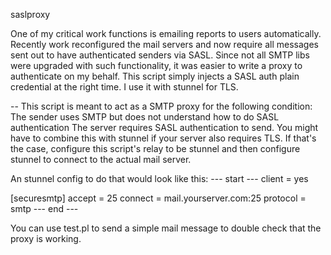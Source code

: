 saslproxy

One of my critical work functions is emailing reports to users automatically. Recently work reconfigured the mail servers and now require all messages sent out to have authenticated senders via SASL. Since not all SMTP libs were upgraded with such functionality, it was easier to write a proxy to authenticate on my behalf. This script simply injects a SASL auth plain credential at the right time. I use it with stunnel for TLS.

--
This script is meant to act as a SMTP proxy for the following condition:
       The sender uses SMTP but does not understand how to do SASL authentication
       The server requires SASL authentication to send.
 You might have to combine this with stunnel if your server also requires TLS.
 If that's the case, configure this script's relay to be stunnel and then configure stunnel
 to connect to the actual mail server.
 
 An stunnel config to do that would look like this:
 --- start ---
 client = yes

 [securesmtp]
 accept  = 25
 connect = mail.yourserver.com:25
 protocol = smtp
 --- end ---

You can use test.pl to send a simple mail message to double check that
 the proxy is working.

